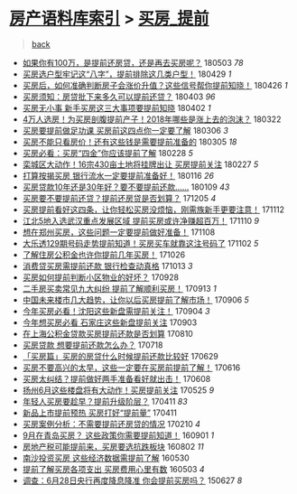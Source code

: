 [房产语料库索引](../../README.md)  > [买房_提前](买房_提前.md)
====
> [back](../README.md)

- [如果你有100万，是提前还房贷，还是再去买房呢？](http://jkwz.applinzi.com/ittc/7098533250450588679.html#%E5%A6%82%E6%9E%9C%E4%BD%A0%E6%9C%89100%E4%B8%87%EF%BC%8C%E6%98%AF%E6%8F%90%E5%89%8D%E8%BF%98%E6%88%BF%E8%B4%B7%EF%BC%8C%E8%BF%98%E6%98%AF%E5%86%8D%E5%8E%BB%E4%B9%B0%E6%88%BF%E5%91%A2%EF%BC%9F) 180503 *78* 
- [买房选户型牢记这“八字”，提前排除这几类户型！](http://jkwz.applinzi.com/ittc/7097435915788223505.html#%E4%B9%B0%E6%88%BF%E9%80%89%E6%88%B7%E5%9E%8B%E7%89%A2%E8%AE%B0%E8%BF%99%E2%80%9C%E5%85%AB%E5%AD%97%E2%80%9D%EF%BC%8C%E6%8F%90%E5%89%8D%E6%8E%92%E9%99%A4%E8%BF%99%E5%87%A0%E7%B1%BB%E6%88%B7%E5%9E%8B%EF%BC%81) 180429 *1* 
- [买房后，如何准确判断房子会涨价升值？这些信号帮你提前知晓！](http://jkwz.applinzi.com/ittc/7096436128972538891.html#%E4%B9%B0%E6%88%BF%E5%90%8E%EF%BC%8C%E5%A6%82%E4%BD%95%E5%87%86%E7%A1%AE%E5%88%A4%E6%96%AD%E6%88%BF%E5%AD%90%E4%BC%9A%E6%B6%A8%E4%BB%B7%E5%8D%87%E5%80%BC%EF%BC%9F%E8%BF%99%E4%BA%9B%E4%BF%A1%E5%8F%B7%E5%B8%AE%E4%BD%A0%E6%8F%90%E5%89%8D%E7%9F%A5%E6%99%93%EF%BC%81) 180426 *1* 
- [买房须知：房贷批下来多久可以提前还贷？](http://jkwz.applinzi.com/ittc/7087782589433906192.html#%E4%B9%B0%E6%88%BF%E9%A1%BB%E7%9F%A5%EF%BC%9A%E6%88%BF%E8%B4%B7%E6%89%B9%E4%B8%8B%E6%9D%A5%E5%A4%9A%E4%B9%85%E5%8F%AF%E4%BB%A5%E6%8F%90%E5%89%8D%E8%BF%98%E8%B4%B7%EF%BC%9F) 180403 *96* 
- [买房无小事 新手买房这三大事项要提前知晓](http://jkwz.applinzi.com/ittc/7087426901985723402.html#%E4%B9%B0%E6%88%BF%E6%97%A0%E5%B0%8F%E4%BA%8B+%E6%96%B0%E6%89%8B%E4%B9%B0%E6%88%BF%E8%BF%99%E4%B8%89%E5%A4%A7%E4%BA%8B%E9%A1%B9%E8%A6%81%E6%8F%90%E5%89%8D%E7%9F%A5%E6%99%93) 180402 *1* 
- [4万人选房！为买房剖腹提前产子！2018年哪些是涨上去的泡沫？](http://jkwz.applinzi.com/ittc/7083422985606398992.html#4%E4%B8%87%E4%BA%BA%E9%80%89%E6%88%BF%EF%BC%81%E4%B8%BA%E4%B9%B0%E6%88%BF%E5%89%96%E8%85%B9%E6%8F%90%E5%89%8D%E4%BA%A7%E5%AD%90%EF%BC%812018%E5%B9%B4%E5%93%AA%E4%BA%9B%E6%98%AF%E6%B6%A8%E4%B8%8A%E5%8E%BB%E7%9A%84%E6%B3%A1%E6%B2%AB%EF%BC%9F) 180322  
- [买房要提前做足功课 买房前这四点你一定要了解](http://jkwz.applinzi.com/ittc/7077399306355344401.html#%E4%B9%B0%E6%88%BF%E8%A6%81%E6%8F%90%E5%89%8D%E5%81%9A%E8%B6%B3%E5%8A%9F%E8%AF%BE+%E4%B9%B0%E6%88%BF%E5%89%8D%E8%BF%99%E5%9B%9B%E7%82%B9%E4%BD%A0%E4%B8%80%E5%AE%9A%E8%A6%81%E4%BA%86%E8%A7%A3) 180306 *3* 
- [买房不能只看房价！还有这些钱是需要提前准备的](http://jkwz.applinzi.com/ittc/7077035705224397840.html#%E4%B9%B0%E6%88%BF%E4%B8%8D%E8%83%BD%E5%8F%AA%E7%9C%8B%E6%88%BF%E4%BB%B7%EF%BC%81%E8%BF%98%E6%9C%89%E8%BF%99%E4%BA%9B%E9%92%B1%E6%98%AF%E9%9C%80%E8%A6%81%E6%8F%90%E5%89%8D%E5%87%86%E5%A4%87%E7%9A%84) 180305 *18* 
- [买房必看：买房“四金”你应该提前了解](http://jkwz.applinzi.com/ittc/7075086409465857031.html#%E4%B9%B0%E6%88%BF%E5%BF%85%E7%9C%8B%EF%BC%9A%E4%B9%B0%E6%88%BF%E2%80%9C%E5%9B%9B%E9%87%91%E2%80%9D%E4%BD%A0%E5%BA%94%E8%AF%A5%E6%8F%90%E5%89%8D%E4%BA%86%E8%A7%A3) 180228 *5* 
- [栾城区大动作！16宗430亩土地将挂牌出让 买房提前关注](http://jkwz.applinzi.com/ittc/7074788973254018055.html#%E6%A0%BE%E5%9F%8E%E5%8C%BA%E5%A4%A7%E5%8A%A8%E4%BD%9C%EF%BC%8116%E5%AE%97430%E4%BA%A9%E5%9C%9F%E5%9C%B0%E5%B0%86%E6%8C%82%E7%89%8C%E5%87%BA%E8%AE%A9+%E4%B9%B0%E6%88%BF%E6%8F%90%E5%89%8D%E5%85%B3%E6%B3%A8) 180227 *5* 
- [打算按揭买房 银行流水一定要提前准备好！](http://jkwz.applinzi.com/ittc/7059262667233952779.html#%E6%89%93%E7%AE%97%E6%8C%89%E6%8F%AD%E4%B9%B0%E6%88%BF+%E9%93%B6%E8%A1%8C%E6%B5%81%E6%B0%B4%E4%B8%80%E5%AE%9A%E8%A6%81%E6%8F%90%E5%89%8D%E5%87%86%E5%A4%87%E5%A5%BD%EF%BC%81) 180116 *26* 
- [买房贷款10年还是30年好？要不要提前还款……](http://jkwz.applinzi.com/ittc/7056449335271621642.html#%E4%B9%B0%E6%88%BF%E8%B4%B7%E6%AC%BE10%E5%B9%B4%E8%BF%98%E6%98%AF30%E5%B9%B4%E5%A5%BD%EF%BC%9F%E8%A6%81%E4%B8%8D%E8%A6%81%E6%8F%90%E5%89%8D%E8%BF%98%E6%AC%BE%E2%80%A6%E2%80%A6) 180109 *43* 
- [买房要不要提前还贷？提前还房贷是否划算？](http://jkwz.applinzi.com/ittc/7043544460133139472.html#%E4%B9%B0%E6%88%BF%E8%A6%81%E4%B8%8D%E8%A6%81%E6%8F%90%E5%89%8D%E8%BF%98%E8%B4%B7%EF%BC%9F%E6%8F%90%E5%89%8D%E8%BF%98%E6%88%BF%E8%B4%B7%E6%98%AF%E5%90%A6%E5%88%92%E7%AE%97%EF%BC%9F) 171205 *4* 
- [买房提前看好这四条，让你轻松买房没烦恼，刚需族新手更要注意！](http://jkwz.applinzi.com/ittc/7035198716531704848.html#%E4%B9%B0%E6%88%BF%E6%8F%90%E5%89%8D%E7%9C%8B%E5%A5%BD%E8%BF%99%E5%9B%9B%E6%9D%A1%EF%BC%8C%E8%AE%A9%E4%BD%A0%E8%BD%BB%E6%9D%BE%E4%B9%B0%E6%88%BF%E6%B2%A1%E7%83%A6%E6%81%BC%EF%BC%8C%E5%88%9A%E9%9C%80%E6%97%8F%E6%96%B0%E6%89%8B%E6%9B%B4%E8%A6%81%E6%B3%A8%E6%84%8F%EF%BC%81) 171112  
- [江北5地入选武汉重点发展区域 提前买房或许净赚超百万！](http://jkwz.applinzi.com/ittc/7034220771243721745.html#%E6%B1%9F%E5%8C%975%E5%9C%B0%E5%85%A5%E9%80%89%E6%AD%A6%E6%B1%89%E9%87%8D%E7%82%B9%E5%8F%91%E5%B1%95%E5%8C%BA%E5%9F%9F+%E6%8F%90%E5%89%8D%E4%B9%B0%E6%88%BF%E6%88%96%E8%AE%B8%E5%87%80%E8%B5%9A%E8%B6%85%E7%99%BE%E4%B8%87%EF%BC%81) 171110 *9* 
- [想在郑州买房，这些问题一定要提前做好准备！](http://jkwz.applinzi.com/ittc/7033614260960232464.html#%E6%83%B3%E5%9C%A8%E9%83%91%E5%B7%9E%E4%B9%B0%E6%88%BF%EF%BC%8C%E8%BF%99%E4%BA%9B%E9%97%AE%E9%A2%98%E4%B8%80%E5%AE%9A%E8%A6%81%E6%8F%90%E5%89%8D%E5%81%9A%E5%A5%BD%E5%87%86%E5%A4%87%EF%BC%81) 171108  
- [大乐透129期号码走势提前知道！买房买车就靠这注号码了](http://jkwz.applinzi.com/ittc/7031468719551808528.html#%E5%A4%A7%E4%B9%90%E9%80%8F129%E6%9C%9F%E5%8F%B7%E7%A0%81%E8%B5%B0%E5%8A%BF%E6%8F%90%E5%89%8D%E7%9F%A5%E9%81%93%EF%BC%81%E4%B9%B0%E6%88%BF%E4%B9%B0%E8%BD%A6%E5%B0%B1%E9%9D%A0%E8%BF%99%E6%B3%A8%E5%8F%B7%E7%A0%81%E4%BA%86) 171102 *5* 
- [了解住房公积金也许你提前几年买房！](http://jkwz.applinzi.com/ittc/7028776304332243985.html#%E4%BA%86%E8%A7%A3%E4%BD%8F%E6%88%BF%E5%85%AC%E7%A7%AF%E9%87%91%E4%B9%9F%E8%AE%B8%E4%BD%A0%E6%8F%90%E5%89%8D%E5%87%A0%E5%B9%B4%E4%B9%B0%E6%88%BF%EF%BC%81) 171026  
- [消费贷买房需提前还款 银行检查动真格](http://jkwz.applinzi.com/ittc/7024066702403437584.html#%E6%B6%88%E8%B4%B9%E8%B4%B7%E4%B9%B0%E6%88%BF%E9%9C%80%E6%8F%90%E5%89%8D%E8%BF%98%E6%AC%BE+%E9%93%B6%E8%A1%8C%E6%A3%80%E6%9F%A5%E5%8A%A8%E7%9C%9F%E6%A0%BC) 171013 *3* 
- [买房如何提前判断小区物业的好坏？](http://jkwz.applinzi.com/ittc/7018408144798221328.html#%E4%B9%B0%E6%88%BF%E5%A6%82%E4%BD%95%E6%8F%90%E5%89%8D%E5%88%A4%E6%96%AD%E5%B0%8F%E5%8C%BA%E7%89%A9%E4%B8%9A%E7%9A%84%E5%A5%BD%E5%9D%8F%EF%BC%9F) 170928  
- [二手房买卖常见九大纠纷 提前了解顺利买房！](http://jkwz.applinzi.com/ittc/7012860519537706000.html#%E4%BA%8C%E6%89%8B%E6%88%BF%E4%B9%B0%E5%8D%96%E5%B8%B8%E8%A7%81%E4%B9%9D%E5%A4%A7%E7%BA%A0%E7%BA%B7+%E6%8F%90%E5%89%8D%E4%BA%86%E8%A7%A3%E9%A1%BA%E5%88%A9%E4%B9%B0%E6%88%BF%EF%BC%81) 170913 *1* 
- [中国未来楼市几大趋势，让你以后买房提前了解市场！](http://jkwz.applinzi.com/ittc/7010154348070568976.html#%E4%B8%AD%E5%9B%BD%E6%9C%AA%E6%9D%A5%E6%A5%BC%E5%B8%82%E5%87%A0%E5%A4%A7%E8%B6%8B%E5%8A%BF%EF%BC%8C%E8%AE%A9%E4%BD%A0%E4%BB%A5%E5%90%8E%E4%B9%B0%E6%88%BF%E6%8F%90%E5%89%8D%E4%BA%86%E8%A7%A3%E5%B8%82%E5%9C%BA%EF%BC%81) 170906 *5* 
- [今年买房必看！沈阳这些新盘需提前关注！](http://jkwz.applinzi.com/ittc/7009414502003770385.html#%E4%BB%8A%E5%B9%B4%E4%B9%B0%E6%88%BF%E5%BF%85%E7%9C%8B%EF%BC%81%E6%B2%88%E9%98%B3%E8%BF%99%E4%BA%9B%E6%96%B0%E7%9B%98%E9%9C%80%E6%8F%90%E5%89%8D%E5%85%B3%E6%B3%A8%EF%BC%81) 170904 *3* 
- [今年想买房必看 石家庄这些新盘提前关注](http://jkwz.applinzi.com/ittc/7009014442472506385.html#%E4%BB%8A%E5%B9%B4%E6%83%B3%E4%B9%B0%E6%88%BF%E5%BF%85%E7%9C%8B+%E7%9F%B3%E5%AE%B6%E5%BA%84%E8%BF%99%E4%BA%9B%E6%96%B0%E7%9B%98%E6%8F%90%E5%89%8D%E5%85%B3%E6%B3%A8) 170903  
- [在上海公积金贷款买房提前还款是否划算](http://jkwz.applinzi.com/ittc/7000180153538577424.html#%E5%9C%A8%E4%B8%8A%E6%B5%B7%E5%85%AC%E7%A7%AF%E9%87%91%E8%B4%B7%E6%AC%BE%E4%B9%B0%E6%88%BF%E6%8F%90%E5%89%8D%E8%BF%98%E6%AC%BE%E6%98%AF%E5%90%A6%E5%88%92%E7%AE%97) 170810  
- [买房贷款 想要提前还款怎么办？](http://jkwz.applinzi.com/ittc/6991645765246911504.html#%E4%B9%B0%E6%88%BF%E8%B4%B7%E6%AC%BE+%E6%83%B3%E8%A6%81%E6%8F%90%E5%89%8D%E8%BF%98%E6%AC%BE%E6%80%8E%E4%B9%88%E5%8A%9E%EF%BC%9F) 170718  
- [「买房篇」买房的房贷什么时候提前还款比较好](http://jkwz.applinzi.com/ittc/6984701873880564741.html#%E3%80%8C%E4%B9%B0%E6%88%BF%E7%AF%87%E3%80%8D%E4%B9%B0%E6%88%BF%E7%9A%84%E6%88%BF%E8%B4%B7%E4%BB%80%E4%B9%88%E6%97%B6%E5%80%99%E6%8F%90%E5%89%8D%E8%BF%98%E6%AC%BE%E6%AF%94%E8%BE%83%E5%A5%BD) 170629  
- [买房不要高兴的太早，这些一定要在买房前提前了解！](http://jkwz.applinzi.com/ittc/6979770992720086021.html#%E4%B9%B0%E6%88%BF%E4%B8%8D%E8%A6%81%E9%AB%98%E5%85%B4%E7%9A%84%E5%A4%AA%E6%97%A9%EF%BC%8C%E8%BF%99%E4%BA%9B%E4%B8%80%E5%AE%9A%E8%A6%81%E5%9C%A8%E4%B9%B0%E6%88%BF%E5%89%8D%E6%8F%90%E5%89%8D%E4%BA%86%E8%A7%A3%EF%BC%81) 170616  
- [买房太纠结？提前做好两手准备看好就出击！](http://jkwz.applinzi.com/ittc/6976859567911617540.html#%E4%B9%B0%E6%88%BF%E5%A4%AA%E7%BA%A0%E7%BB%93%EF%BC%9F%E6%8F%90%E5%89%8D%E5%81%9A%E5%A5%BD%E4%B8%A4%E6%89%8B%E5%87%86%E5%A4%87%E7%9C%8B%E5%A5%BD%E5%B0%B1%E5%87%BA%E5%87%BB%EF%BC%81) 170608  
- [扬州6月这些楼盘将有大动作！买房提前关注](http://jkwz.applinzi.com/ittc/6971658952826684421.html#%E6%89%AC%E5%B7%9E6%E6%9C%88%E8%BF%99%E4%BA%9B%E6%A5%BC%E7%9B%98%E5%B0%86%E6%9C%89%E5%A4%A7%E5%8A%A8%E4%BD%9C%EF%BC%81%E4%B9%B0%E6%88%BF%E6%8F%90%E5%89%8D%E5%85%B3%E6%B3%A8) 170525 *9* 
- [年轻人买房要趁早？提前升级阶层？](http://jkwz.applinzi.com/ittc/6955375306272670725.html#%E5%B9%B4%E8%BD%BB%E4%BA%BA%E4%B9%B0%E6%88%BF%E8%A6%81%E8%B6%81%E6%97%A9%EF%BC%9F%E6%8F%90%E5%89%8D%E5%8D%87%E7%BA%A7%E9%98%B6%E5%B1%82%EF%BC%9F) 170411 *83* 
- [新品上市提前预热 买房打好“提前量”](http://jkwz.applinzi.com/ittc/6955289490464703492.html#%E6%96%B0%E5%93%81%E4%B8%8A%E5%B8%82%E6%8F%90%E5%89%8D%E9%A2%84%E7%83%AD+%E4%B9%B0%E6%88%BF%E6%89%93%E5%A5%BD%E2%80%9C%E6%8F%90%E5%89%8D%E9%87%8F%E2%80%9D) 170411  
- [买房案例分析：不需要提前还房贷的情况](http://jkwz.applinzi.com/ittc/6933114042800669700.html#%E4%B9%B0%E6%88%BF%E6%A1%88%E4%BE%8B%E5%88%86%E6%9E%90%EF%BC%9A%E4%B8%8D%E9%9C%80%E8%A6%81%E6%8F%90%E5%89%8D%E8%BF%98%E6%88%BF%E8%B4%B7%E7%9A%84%E6%83%85%E5%86%B5) 170210 *4* 
- [9月在青岛买房？ 这些政策你需要提前知道！](http://jkwz.applinzi.com/ittc/6872914341761909765.html#9%E6%9C%88%E5%9C%A8%E9%9D%92%E5%B2%9B%E4%B9%B0%E6%88%BF%EF%BC%9F+%E8%BF%99%E4%BA%9B%E6%94%BF%E7%AD%96%E4%BD%A0%E9%9C%80%E8%A6%81%E6%8F%90%E5%89%8D%E7%9F%A5%E9%81%93%EF%BC%81) 160901 *1* 
- [房地产税可能提前来，买房要选抗跌板块](http://jkwz.applinzi.com/ittc/6861760277175075845.html#%E6%88%BF%E5%9C%B0%E4%BA%A7%E7%A8%8E%E5%8F%AF%E8%83%BD%E6%8F%90%E5%89%8D%E6%9D%A5%EF%BC%8C%E4%B9%B0%E6%88%BF%E8%A6%81%E9%80%89%E6%8A%97%E8%B7%8C%E6%9D%BF%E5%9D%97) 160802 *11* 
- [南沙投资买房 这些经济数据需提前了解](http://jkwz.applinzi.com/ittc/6837821878684877828.html#%E5%8D%97%E6%B2%99%E6%8A%95%E8%B5%84%E4%B9%B0%E6%88%BF+%E8%BF%99%E4%BA%9B%E7%BB%8F%E6%B5%8E%E6%95%B0%E6%8D%AE%E9%9C%80%E6%8F%90%E5%89%8D%E4%BA%86%E8%A7%A3) 160530  
- [提前了解买房各项支出 买房费用心里有数](http://jkwz.applinzi.com/ittc/6827937496792826885.html#%E6%8F%90%E5%89%8D%E4%BA%86%E8%A7%A3%E4%B9%B0%E6%88%BF%E5%90%84%E9%A1%B9%E6%94%AF%E5%87%BA+%E4%B9%B0%E6%88%BF%E8%B4%B9%E7%94%A8%E5%BF%83%E9%87%8C%E6%9C%89%E6%95%B0) 160503 *4* 
- [调查：6月28日央行再度降息降准 你会提前买房吗？](http://jkwz.applinzi.com/ittc/547650611424409888.html#%E8%B0%83%E6%9F%A5%EF%BC%9A6%E6%9C%8828%E6%97%A5%E5%A4%AE%E8%A1%8C%E5%86%8D%E5%BA%A6%E9%99%8D%E6%81%AF%E9%99%8D%E5%87%86+%E4%BD%A0%E4%BC%9A%E6%8F%90%E5%89%8D%E4%B9%B0%E6%88%BF%E5%90%97%EF%BC%9F) 150627 *8* 
